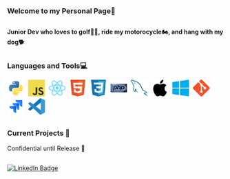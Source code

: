 ### Welcome to my Personal Page👋
##
#### Junior Dev who loves to golf🏌️‍♂️, ride my motorocycle🏍, and hang with my dog🐕


##
### Languages and Tools💻
<div>
<img src="https://github.com/devicons/devicon/blob/master/icons/python/python-original.svg" title="Python"
alt="Python" width="40" height="40"/>&nbsp;
<img src="https://github.com/devicons/devicon/blob/master/icons/javascript/javascript-original.svg" title="JavaScript"
alt="JavaScript" width="40" height="40"/>&nbsp;
<img src="https://github.com/devicons/devicon/blob/master/icons/react/react-original.svg" title="React" alt="React"
width="40" height="40"/>&nbsp;
<img src="https://github.com/devicons/devicon/blob/master/icons/html5/html5-original.svg" title="HTML" alt="HTML"
width="40" height="40"/>&nbsp;
<img src="https://github.com/devicons/devicon/blob/master/icons/css3/css3-original.svg" title="CSS" alt="CSS"
width="40" height="40"/>&nbsp;
<img src="https://github.com/devicons/devicon/blob/master/icons/php/php-original.svg" title="PHP" alt="PHP"
width="40" height="40"/>&nbsp;
<img src="https://github.com/devicons/devicon/blob/master/icons/mysql/mysql-original.svg" title="MySQL" alt="MySQL"
width="40" height="40"/>&nbsp;
<img src="https://github.com/devicons/devicon/blob/master/icons/apple/apple-original.svg" title="Apple" alt="Apple"
width="40" height="40"/>&nbsp;
<img src="https://github.com/devicons/devicon/blob/master/icons/windows8/windows8-original.svg" title="Windows"
alt="Windows" width="40" height="40"/>&nbsp;
<img src="https://github.com/devicons/devicon/blob/master/icons/git/git-original.svg" title="Git" alt="Git"
width="40" height="40"/>&nbsp;
<img src="https://github.com/devicons/devicon/blob/master/icons/jira/jira-original.svg" title="Jira" alt="Jira"
width="40" height="40"/>&nbsp;
<img src="https://github.com/devicons/devicon/blob/master/icons/vscode/vscode-original.svg" title="VSCode"
alt="VSCode" width="40" height="40"/>&nbsp;
</div>

##
### Current Projects 📝
Confidential until Release 🔐
##
<div id="badges">
  <a href="https://www.linkedin.com/in/kylekalantzis/">
  <img src="https://img.shields.io/badge/LinkedIn-blue?style=for-the-badge&logo=linkedin&logoColor=white" 
  alt="LinkedIn Badge"/>
  </a> <br>
  <img src="https://komarev.com/ghpvc/?username=kylekalantzis&style=flat-square&color=blue" alt=""/>
</div>
<!--
**kylekalantzis/kylekalantzis** is a ✨ _special_ ✨ repository because its `README.md` (this file) appears on your GitHub profile.

Here are some ideas to get you started:

- 🔭 I’m currently working on ...
- 🌱 I’m currently learning ...
- 👯 I’m looking to collaborate on ...
- 🤔 I’m looking for help with ...
- 💬 Ask me about ...
- 📫 How to reach me: ...
- 😄 Pronouns: ...
- ⚡ Fun fact: ...
-->
